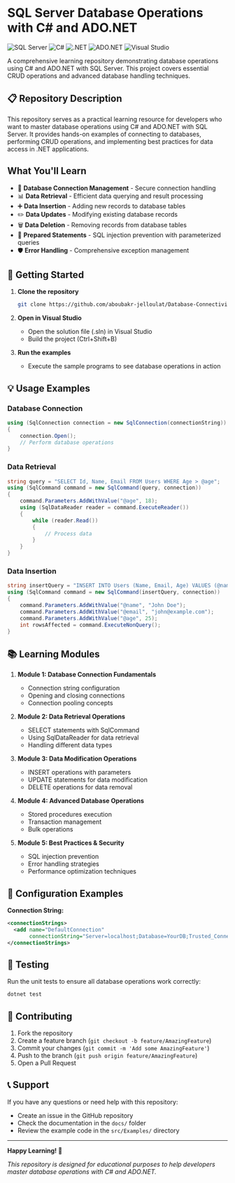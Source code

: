# SQL Server Database Operations with C# and ADO.NET

![SQL Server](https://img.shields.io/badge/SQL_Server-CC2927?style=for-the-badge&logo=microsoft-sql-server&logoColor=white)
![C#](https://img.shields.io/badge/C%23-239120?style=for-the-badge&logo=c-sharp&logoColor=white)
![.NET](https://img.shields.io/badge/.NET-5C2D91?style=for-the-badge&logo=.net&logoColor=white)
![ADO.NET](https://img.shields.io/badge/ADO.NET-512BD4?style=for-the-badge&logo=.net&logoColor=white)
![Visual Studio](https://img.shields.io/badge/Visual_Studio-5C2D91?style=for-the-badge&logo=visual-studio&logoColor=white)

A comprehensive learning repository demonstrating database operations using C# and ADO.NET with SQL Server. This project covers essential CRUD operations and advanced database handling techniques.

## 📋 Repository Description

This repository serves as a practical learning resource for developers who want to master database operations using C# and ADO.NET with SQL Server. It provides hands-on examples of connecting to databases, performing CRUD operations, and implementing best practices for data access in .NET applications.

##  What You'll Learn

- 🔌 **Database Connection Management** - Secure connection handling
- 📊 **Data Retrieval** - Efficient data querying and result processing
- ➕ **Data Insertion** - Adding new records to database tables
- ✏️ **Data Updates** - Modifying existing database records
- 🗑️ **Data Deletion** - Removing records from database tables
- 📝 **Prepared Statements** - SQL injection prevention with parameterized queries
- 🛡️ **Error Handling** - Comprehensive exception management

## 🚀 Getting Started

1. **Clone the repository**
   ```bash
   git clone https://github.com/aboubakr-jelloulat/Database-Connectivity-ADO-.NET.git
   ```

2. **Open in Visual Studio**
   - Open the solution file (.sln) in Visual Studio
   - Build the project (Ctrl+Shift+B)

3. **Run the examples**
   - Execute the sample programs to see database operations in action

## 💡 Usage Examples

### Database Connection
```csharp
using (SqlConnection connection = new SqlConnection(connectionString))
{
    connection.Open();
    // Perform database operations
}
```

### Data Retrieval
```csharp
string query = "SELECT Id, Name, Email FROM Users WHERE Age > @age";
using (SqlCommand command = new SqlCommand(query, connection))
{
    command.Parameters.AddWithValue("@age", 18);
    using (SqlDataReader reader = command.ExecuteReader())
    {
        while (reader.Read())
        {
            // Process data
        }
    }
}
```

### Data Insertion
```csharp
string insertQuery = "INSERT INTO Users (Name, Email, Age) VALUES (@name, @email, @age)";
using (SqlCommand command = new SqlCommand(insertQuery, connection))
{
    command.Parameters.AddWithValue("@name", "John Doe");
    command.Parameters.AddWithValue("@email", "john@example.com");
    command.Parameters.AddWithValue("@age", 25);
    int rowsAffected = command.ExecuteNonQuery();
}
```

## 📚 Learning Modules

1. **Module 1: Database Connection Fundamentals**
   - Connection string configuration
   - Opening and closing connections
   - Connection pooling concepts

2. **Module 2: Data Retrieval Operations**
   - SELECT statements with SqlCommand
   - Using SqlDataReader for data retrieval
   - Handling different data types

3. **Module 3: Data Modification Operations**
   - INSERT operations with parameters
   - UPDATE statements for data modification
   - DELETE operations for data removal

4. **Module 4: Advanced Database Operations**
   - Stored procedures execution
   - Transaction management
   - Bulk operations

5. **Module 5: Best Practices & Security**
   - SQL injection prevention
   - Error handling strategies
   - Performance optimization techniques

## 🔧 Configuration Examples

**Connection String:**
```xml
<connectionStrings>
  <add name="DefaultConnection" 
       connectionString="Server=localhost;Database=YourDB;Trusted_Connection=true;" />
</connectionStrings>
```

## 🧪 Testing

Run the unit tests to ensure all database operations work correctly:

```bash
dotnet test
```

## 🤝 Contributing

1. Fork the repository
2. Create a feature branch (`git checkout -b feature/AmazingFeature`)
3. Commit your changes (`git commit -m 'Add some AmazingFeature'`)
4. Push to the branch (`git push origin feature/AmazingFeature`)
5. Open a Pull Request


## 📞 Support

If you have any questions or need help with this repository:

- Create an issue in the GitHub repository
- Check the documentation in the `docs/` folder
- Review the example code in the `src/Examples/` directory

---

**Happy Learning! 🚀**

*This repository is designed for educational purposes to help developers master database operations with C# and ADO.NET.*
